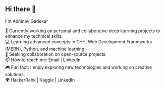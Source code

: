 ## Hi there 👋

I'm Abhinav Gadekar

🔬 Currently working on personal and collaborative deep learning projects to enhance my technical skills.  
💻 Learning advanced concepts in C++, Web Development Frameworks (MERN), Python, and machine learning.  
🤝 Seeking collaboration on open-source projects.  
📫 How to reach me: Email | LinkedIn  
🎮 Fun fact: I enjoy exploring new technologies and working on creative solutions.  
🌍 HackerRank | Kaggle | LinkedIn

